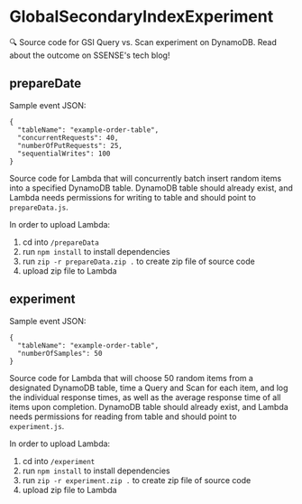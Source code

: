 # GlobalSecondaryIndexExperiment
🔍 Source code for GSI Query vs. Scan experiment on DynamoDB. Read about the outcome on SSENSE's tech blog!

## prepareDate

Sample event JSON:
```
{
  "tableName": "example-order-table",
  "concurrentRequests": 40,
  "numberOfPutRequests": 25,
  "sequentialWrites": 100
}
```

Source code for Lambda that will concurrently batch insert random items into a specified DynamoDB table.
DynamoDB table should already exist, and Lambda needs permissions for writing to table and should point to `prepareData.js`. 

In order to upload Lambda:
1. cd into `/prepareData`
2. run `npm install` to install dependencies
3. run `zip -r prepareData.zip .` to create zip file of source code
4. upload zip file to Lambda 

## experiment 

Sample event JSON:
```
{
  "tableName": "example-order-table",
  "numberOfSamples": 50
}
```

Source code for Lambda that will choose 50 random items from a designated DynamoDB table, time a Query and Scan for
each item, and log the individual response times, as well as the average response time of all items upon completion. 
DynamoDB table should already exist, and Lambda needs permissions for reading from table and should point to `experiment.js`.

In order to upload Lambda:
1. cd into `/experiment`
2. run `npm install` to install dependencies
3. run `zip -r experiment.zip .` to create zip file of source code
4. upload zip file to Lambda
